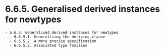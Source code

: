 # 6.6.5. Generalised derived instances for newtypes

    - 6.6.5. Generalised derived instances for newtypes
      - 6.6.5.1. Generalising the deriving clause
      - 6.6.5.2. A more precise specification
      - 6.6.5.3. Associated type families
